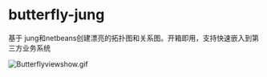 # butterfly-jung
基于 jung和netbeans创建漂亮的拓扑图和关系图。开箱即用，支持快速嵌入到第三方业务系统

![Butterflyviewshow.gif](src%2Fmain%2Fresources%2Fimages%2FButterflyviewshow.gif)
